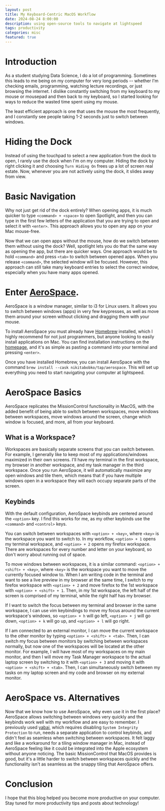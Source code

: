 ```yaml
---
layout: post
title: My Keyboard-Centric MacOS Workflow
date: 2024-08-24 8:00:00
description: using open-source tools to navigate at lightspeed
tags: productivity
categories: misc
featured: true
---
```


# Introduction

As a student studying Data Science, I do a lot of programming. Sometimes this leads to me being on my computer for very long periods -- whether I'm checking emails, programming, watching lecture recordings, or just browsing the internet. I dislike constantly switching from my keyboard to my mouse or mousepad and then back to my keyboard, so I started looking for ways to reduce the wasted time spent using my mouse.

The least efficient approach is one that uses the mouse the most frequently, and I constantly see people taking 1-2 seconds just to switch between windows.

# Hiding the Dock

Instead of using the touchpad to select a new application from the dock to open, I rarely use the dock when I'm on my computer. Hiding the dock by right clicking it and choosing `Turn Hiding On` frees up a lot of screen real estate. Now, whenever you are not actively using the dock, it slides away from view.

# Basic Navigation

Why not just get rid of the dock entirely? When opening apps, it is much quicker to type `<command> + <space>` to open Spotlight, and then you can type in the first few letters of the application that you are trying to open and select it with `<enter>`. This approach allows you to open any app on your Mac mouse-free. 

Now that we can open apps without the mouse, how do we switch between them without using the dock? Well, spotlight lets you do that the same way as opening the app, but there are quicker ways. One approach would be to hold `<command>` and press `<tab>` to switch between opened apps. When you release `<command>`, the selected window will be focused. However, this approach can still take many keyboard entries to select the correct window, especially when you have many apps opened.

# Enter [AeroSpace](https://github.com/nikitabobko/AeroSpace).

AeroSpace is a window manager, similar to i3 for Linux users. It allows you to switch between windows (apps) in very few keypresses, as well as move them around your screen without clicking and dragging them with your mouse.

To install AeroSpace you must already have [Homebrew](https://brew.sh/) installed, which I highly recommend for not just programmers, but anyone looking to easily install applications on Mac. You can find installation instructions on the [homepage](https://brew.sh/), and it's as simple as pasting a command into your terminal and pressing `<enter>`.

Once you have installed Homebrew, you can install AeroSpace with the command `brew install --cask nikitabobko/tap/aerospace`. This will set up everything you need to start navigating your computer at lightspeed. 

# AeroSpace Basics

AeroSpace replicates the MissionControl functionality in MacOS, with the added benefit of being able to switch between workspaces, move windows between workspaces, move windows around the screen, change which window is focused, and more, all from your keyboard.


## What is a Workspace?

Workspaces are basically separate screens that you can switch between. For example, I generally like to keep most of my applications/windows maximized in their own screens. I'll have my terminal in the first workspace, my browser in another workspace, and my task manager in the third workspace. Once you run AeroSpace, it will automatically maximize any open windows and tile them, which means that if you have multiple windows open in a workspace they will each occupy separate parts of the screen.

## Keybinds

With the default configuration, AeroSpace keybinds are centered around the `<option>` key. I find this works for me, as my other keybinds use the `<command>` and `<control>` keys.  

You can switch between workspaces with `<option> + <key>`, where `<key>` is the workspace you want to switch to. In my workflow, `<option> + 1` opens my terminal workspace, and `<option> + 2` opens my firefox workspace. There are workspaces for every number and letter on your keyboard, so don't worry about running out of space.  

To move windows between workspaces, it is a similar command: `<option> + <shift> + <key>`, where `<key>` is the workspace you want to move the currently focused window to. When I am writing code in the terminal and want to see a live preview in my browser at the same time, I switch to my firefox workspace with `<option> + 2` and move firefox to the 1st workspace with `<option> + <shift> + 1`. Then, in my 1st workspace, the left half of the screen is comprised of my terminal, while the right half has my browser.  

If I want to switch the focus between my terminal and browser in the same workspace, I can use vim keybindings to move my focus around the current workspace's windows, so `<option> + h` will go left, `<option> + j` will go down, `<option> + k` will go up, and `<option> + l` will go right.  

If I am connected to an external monitor, I can move the current workspace to the other monitor by typing `<option> + <shift> + <tab>`. Then, I can switch my focus between monitors by switching between workspaces normally, but now one of the workspaces will be located at the other monitor. For example, I will have most of my workspaces on my main monitor, and then I will move my Task Manager workspace to the actual laptop screen by switching to it with `<option> + 3` and moving it with `<option> + <shift> + <tab>`. Then, I can simultaneously switch between my tasks on my laptop screen and my code and browser on my external monitor.  

# AeroSpace vs. Alternatives

Now that we know how to use AeroSpace, why even use it in the first place? AeroSpace allows switching between windows very quickly and the keybinds work well with my workflow and are easy to remember. I previously used [yabai](https://github.com/koekeishiya/yabai), which requires disabling `System Integrity Protection` to run, needs a separate application to control keybinds, and didn't feel as seamless when switching between workspaces. It felt laggy and like a workaround for a tiling window manager in Mac, instead of AeroSpace feeling like it could be integrated into the Apple ecosystem without anyone noticing. The basic MissionControl that MacOS provides is good, but it's a little harder to switch between workspaces quickly and the functionality isn't as seamless as the snappy tiling that AeroSpace offers. 

# Conclusion

I hope that this blog helped you become more productive on your computer. Stay tuned for more productivity tips and posts about technology!
